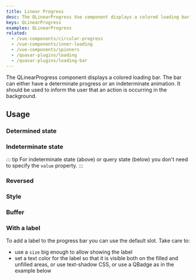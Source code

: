```yaml
---
title: Linear Progress
desc: The QLinearProgress Vue component displays a colored loading bar. The bar can either have a determinate progress or an indeterminate animation.
keys: QLinearProgress
examples: QLinearProgress
related:
  - /vue-components/circular-progress
  - /vue-components/inner-loading
  - /vue-components/spinners
  - /quasar-plugins/loading
  - /quasar-plugins/loading-bar
---
```


The QLinearProgress component displays a colored loading bar. The bar can either have a determinate progress or an indeterminate animation. It should be used to inform the user that an action is occurring in the background.

<doc-api file="QLinearProgress" />

## Usage

### Determined state
<doc-example title="Determined state" file="Determinate" />

### Indeterminate state
<doc-example title="Indeterminate state" file="Indeterminate" />

::: tip
For indeterminate state (above) or query state (below) you don't need to specify the `value` property.
:::

<doc-example title="Query state" file="Query" />

### Reversed

<doc-example title="Reverse progress direction" file="Reverse" />

### Style

<doc-example title="Custom height" file="CustomHeight" />

<doc-example title="Standard sizes" file="StandardSizes" />

<doc-example title="Stripe" file="Stripe" />

<doc-example title="Force dark mode" file="OnDarkBackground" />

### Buffer

<doc-example title="Buffer" file="Buffering" />

### With a label

To add a label to the progress bar you can use the default slot. Take care to:
  - use a `size` big enough to allow showing the label
  - set a text color for the label so that it is visible both on the filled and unfilled areas, or use text-shadow CSS, or use a QBadge as in the example below

<doc-example title="With a label" file="Label" />
